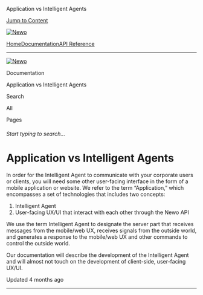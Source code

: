 Application vs Intelligent Agents

[Jump to Content](#content)

[![Newo](https://files.readme.io/895bdeef8322f081f6d0f4507a17e414930dfddfddf1de452f458dc00698ca84-small-svgviewer-png-output_9.png)](/)

[Home](/)[Documentation](index.md)[API Reference](/reference)

* * *

[![Newo](https://files.readme.io/895bdeef8322f081f6d0f4507a17e414930dfddfddf1de452f458dc00698ca84-small-svgviewer-png-output_9.png)](/)

Documentation

Application vs Intelligent Agents

Search

All

Pages

###### Start typing to search…

# Application vs Intelligent Agents

In order for the Intelligent Agent to communicate with your corporate users or clients, you will need some other user-facing interface in the form of a mobile application or website. We refer to the term “Application,” which encompasses a set of technologies that includes two concepts:

1.  Intelligent Agent
2.  User-facing UX/UI that interact with each other through the Newo API

We use the term Intelligent Agent to designate the server part that receives messages from the mobile/web UX, receives signals from the outside world, and generates a response to the mobile/web UX and other commands to control the outside world.

Our documentation will describe the development of the Intelligent Agent and will almost not touch on the development of client-side, user-facing UX/UI.

Updated 4 months ago

* * *

